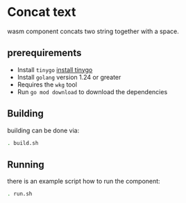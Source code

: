 # Concat text

wasm component concats two string together with a space.

## prerequirements
* Install `tinygo` [install tinygo](https://tinygo.org/getting-started/install/)
* Install `golang` version 1.24 or greater
* Requires the `wkg` tool
* Run `go mod download` to download the dependencies

## Building

building can be done via:

```sh
. build.sh
```

## Running

there is an example script how to run the component:

```sh
. run.sh
```
